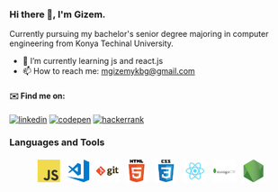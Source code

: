 ### Hi there 👋, I'm Gizem.
Currently pursuing my bachelor's senior degree majoring in computer engineering from Konya Techinal University.

- 🌱 I’m currently learning js and react.js 
- 📫 How to reach me: mgizemykbg@gmail.com 


#### ✉️ Find me on:
[<img src='https://cdn.jsdelivr.net/npm/simple-icons@3.0.1/icons/linkedin.svg' alt='linkedin' height='40'>](https://www.linkedin.com/in/https://www.linkedin.com/in/gizemykbg//)  [<img src='https://cdn.jsdelivr.net/npm/simple-icons@3.0.1/icons/codepen.svg' alt='codepen' height='40'>](https://codepen.io/https://codepen.io/your-work?cursor=ZD0xJm89MCZwPTEmdj00NzI5ODIxNQ==)  [<img src='https://cdn.jsdelivr.net/npm/simple-icons@3.0.1/icons/hackerrank.svg' alt='hackerrank' height='40'>](https://www.hackerrank.com/mergizem?hr_r=1)  

### Languages and Tools
<p align="center">
<img src="https://raw.githubusercontent.com/github/explore/80688e429a7d4ef2fca1e82350fe8e3517d3494d/topics/javascript/javascript.png" alt="Javascript" height="40" style="vertical-align:top; margin:4px">
<img src="https://raw.githubusercontent.com/github/explore/80688e429a7d4ef2fca1e82350fe8e3517d3494d/topics/visual-studio-code/visual-studio-code.png" alt="VS Code" height="40" style="vertical-align:top; margin:4px">
<img src="https://raw.githubusercontent.com/github/explore/80688e429a7d4ef2fca1e82350fe8e3517d3494d/topics/git/git.png" alt="Git"  height="40" style="vertical-align:top; margin:4px" />
  <img src=" https://raw.githubusercontent.com/github/explore/80688e429a7d4ef2fca1e82350fe8e3517d3494d/topics/html/html.png "  alt="HTML5"  height="40" style="vertical-align:top; margin:4px"/>
  <img src=" https://raw.githubusercontent.com/github/explore/80688e429a7d4ef2fca1e82350fe8e3517d3494d/topics/css/css.png " alt="CSS3" height="40" style="vertical-align:top; margin:4px" />
  <img src=" https://raw.githubusercontent.com/github/explore/80688e429a7d4ef2fca1e82350fe8e3517d3494d/topics/react/react.png "  height="40" style="vertical-align:top; margin:4px" alt="React"/>
  <img src=" https://raw.githubusercontent.com/github/explore/80688e429a7d4ef2fca1e82350fe8e3517d3494d/topics/mongodb/mongodb.png "  alt="MongoDB"  height="40" style="vertical-align:top; margin:4px" />
  <img src="https://raw.githubusercontent.com/github/explore/80688e429a7d4ef2fca1e82350fe8e3517d3494d/topics/nodejs/nodejs.png"  height="40" style="vertical-align:top; margin:4px" alt="Node.js"/>
</p>
